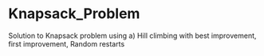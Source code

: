 # Knapsack_Problem
Solution to Knapsack problem using a) Hill climbing with best improvement, first improvement, Random restarts
